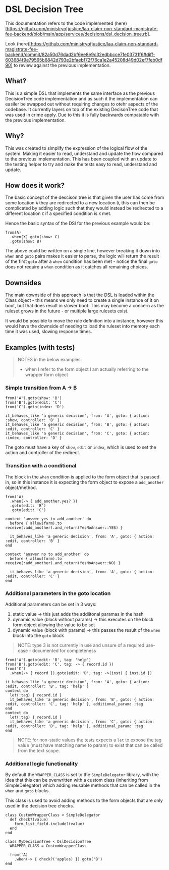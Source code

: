 # DSL Decision Tree

This documentation refers to the code implemented (here)[https://github.com/ministryofjustice/laa-claim-non-standard-magistrate-fee-backend/blob/main/app/services/decisions/dsl_decision_tree.rb].

Look (here)[https://github.com/ministryofjustice/laa-claim-non-standard-magistrate-fee-backend/commit/82a50d76dad2bf6ee8e9c32edbbcce7fe03731f6#diff-603684f9e79565b6842d793e2bfaebf72f76ca1e2a45208d49d02ef7feb0df90] to review against the previous implementation.

## What?

This is a simple DSL that implements the same interface as the previous DecisionTree code implementation and as such it
the implementation can easiler be swapped out without requiring changes to otehr aspects of the codebase. It currently layers on top of the existing DecisonTree code that was used in crime apply. Due to
this it is fully backwards compatable with the previous implementation.

## Why?

This was created to simplify the expression of the logical flow of the system. Making it easier to
read, understand and update the flow compared to the previous implementation. This has been coupled with an update to
the testing helper to try and make the tests easy to read, understand and update.

## How does it work?

The basic concept of the descison tree is that given the user has come from some location `A` they are redirected
to a new location `B`, this can then be complicated by adding logic such that they would instead be redirected to
a different location `C` if a specified condition is `X` met.

Hence the basic syntax of the DSl for the previous example would be:

```
from(A)
  .when(X).goto(show: C)
  .goto(show: B)
```

The above could be written on a single line, however breaking it down into `when` and `goto` pairs makes it easier
to parse, the logic will return the result of the first `goto` after a `when` condition has been met - notice the
final `goto` does not require a `when` condition as it catches all remaining choices.

## Downsides

The main downside of this approach is that the DSL is loaded within the Class object - this means we only need to
create a single instance of it on boot, but that does result in slower boot. This may become a concern as the
ruleset grows in the future - or multiple large rulesets exist.

It would be possible to move the rule definition into a instance, however this would have the downside of
needing to load the ruleset into memory each time it was used, slowing response times.

## Examples (with tests)

> NOTES in the below examples:
> * when I refer to the form object I am actually referring to the wrapper form object

### Simple transition from A -> B

```
from('A').goto(show: 'B')
from('B').goto(edit: 'C')
from('C').goto(index: 'D')

it_behaves_like 'a generic decision', from: 'A', goto: { action: :show, controller: 'B' }
it_behaves_like 'a generic decision', from: 'B', goto: { action: :edit, controller: 'C' }
it_behaves_like 'a generic decision', from: 'C', goto: { action: :index, controller: 'D' }
```

The goto must have a key of `show`, `edit` or `index`, which is used to set the action and
controller of the redirect.

### Transition with a conditional

The block in the `when` condition is applied to the form object that is passed in, so in this instance it is
expecting the form object to expose a `add_another` object/method.

```
from('A)
  .when(-> { add_another.yes? })
  .goto(edit: 'B')
  .goto(edit: 'C')

context 'answer yes to add_another' do
  before { allow(form).to receive(:add_another).and_return(YesNoAnswer::YES) }

  it_behaves_like 'a generic decision', from: 'A', goto: { action: :edit, controller: 'B' }
end

context 'answer no to add_another' do
  before { allow(form).to receive(:add_another).and_return(YesNoAnswer::NO) }

  it_behaves_like 'a generic decision', from: 'A', goto: { action: :edit, controller: 'C' }
end
```

### Additional parameters in the goto location

Additional parameters can be set in 3 ways:
1. static value -> this just adds the addiitonal paramas in the hash
2. dynamic value (block without params) -> this executes on the block form object allowing the value to be set
3. dynamic value (block with params) -> this passes the result of the `when` block into the `goto` block

> NOTE: type 3 is not currently in use and unsure of a required use-case - documented for completeness

```
from('A').goto(edit: 'B', tag: 'help')
from('B').goto(edit: 'C', tag: -> { record.id })
from('C')
  .when(-> { record }).goto(edit: 'D', tag: ->(inst) { inst.id })

it_behaves_like 'a generic decision', from: 'A', goto: { action: :edit, controller: 'B', tag: 'help' }
context do
  let(:tag) { record.id }
  it_behaves_like 'a generic decision', from: 'B', goto: { action: :edit, controller: 'C', tag: 'help' }, additional_param: :tag
end
context do
  let(:tag) { record.id }
  it_behaves_like 'a generic decision', from: 'C', goto: { action: :edit, controller: 'D', tag: 'help' }, additional_param: :tag
end
```

> NOTE: for non-static values the tests expects a `let` to expose the tag value (must have matching name to param) to exist that
> can be called from the text scope.

### Additional logic functionality

By default the `WRAPPER_CLASS` is set to the `SimpleDelegator` library, with the idea that this can be
overwritten with a custom class (inheriting from SimpleDelegator) which adding reusable methods that can
be called in the `when` and `goto` blocks.

This class is used to avoid adding methods to the form objects that are only used in the decision tree checks.

```
class CustomWrapperClass < SimpleDelegator
  def check?(value)
    form_list_field.include?(value)
  end
end

class MyDecisionTree < DslDecisionTree
  WRAPPER_CLASS = CustomWrapperClass

  from('A)
    .when(-> { check?('apples) }).goto('B')
end
```